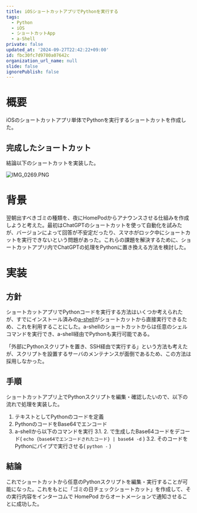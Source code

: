 ```yaml
---
title: iOSショートカットアプリでPythonを実行する
tags:
  - Python
  - iOS
  - ショートカットApp
  - a-Shell
private: false
updated_at: '2024-09-27T22:42:22+09:00'
id: fbc30fc7d9780a07642c
organization_url_name: null
slide: false
ignorePublish: false
---
```

# 概要

iOSのショートカットアプリ単体でPythonを実行するショートカットを作成した。

## 完成したショートカット

結論以下のショートカットを実装した。

![IMG_0269.PNG](https://qiita-image-store.s3.ap-northeast-1.amazonaws.com/0/57640/778ccc72-9b8a-a12d-89f8-f9b3a9dd7a6f.png)

# 背景

翌朝出すべきゴミの種類を、夜にHomePodからアナウンスさせる仕組みを作成しようと考えた。最初はChatGPTのショートカットを使って自動化を試みたが、バージョンによって回答が不安定だったり、スマホがロック中にショートカットを実行できないという問題があった。これらの課題を解決するために、ショートカットアプリ内でChatGPTの処理をPythonに置き換える方法を検討した。

# 実装

## 方針

ショートカットアプリでPythonコードを実行する方法はいくつか考えられたが、すでにインストール済みの[a-shell](https://github.com/holzschu/a-shell)がショートカットから直接実行できるため、これを利用することにした。a-shellのショートカットからは任意のシェルコマンドを実行でき、a-shell経由でPythonも実行可能である。

「外部にPythonスクリプトを置き、SSH経由で実行する」という方法も考えたが、スクリプトを設置するサーバのメンテナンスが面倒であるため、この方法は採用しなかった。

## 手順

ショートカットアプリ上でPythonスクリプトを編集・確認したいので、以下の流れで処理を実装した。

1. テキストとしてPythonのコードを定義
2. PythonのコードをBase64でエンコード
3. a-shellから以下のコマンドを実行
    3.1. 2. で生成したBase64コードをデコード( `echo {base64でエンコードされたコード} | base64 -d` )
    3.2. そのコードをPythonにパイプで実行させる( `python -` )

## 結論

これでショートカットから任意のPythonスクリプトを編集・実行することが可能になった。これをもとに「ゴミの日チェックショートカット」を作成して、その実行内容をインターコムで HomePod からオートメーションで通知させることに成功した。
